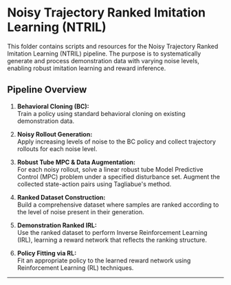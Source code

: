 # Noisy Trajectory Ranked Imitation Learning (NTRIL)

This folder contains scripts and resources for the Noisy Trajectory Ranked Imitation Learning (NTRIL) pipeline. The purpose is to systematically generate and process demonstration data with varying noise levels, enabling robust imitation learning and reward inference.

## Pipeline Overview

1. **Behavioral Cloning (BC):**  
    Train a policy using standard behavioral cloning on existing demonstration data.

2. **Noisy Rollout Generation:**  
    Apply increasing levels of noise to the BC policy and collect trajectory rollouts for each noise level.

3. **Robust Tube MPC & Data Augmentation:**  
    For each noisy rollout, solve a linear robust tube Model Predictive Control (MPC) problem under a specified disturbance set. Augment the collected state-action pairs using Tagliabue's method.

4. **Ranked Dataset Construction:**  
    Build a comprehensive dataset where samples are ranked according to the level of noise present in their generation.

5. **Demonstration Ranked IRL:**  
    Use the ranked dataset to perform Inverse Reinforcement Learning (IRL), learning a reward network that reflects the ranking structure.

6. **Policy Fitting via RL:**  
    Fit an appropriate policy to the learned reward network using Reinforcement Learning (RL) techniques.

---